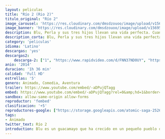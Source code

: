 ```yaml
---
layout: peliculas
title: "Río 2 (Rio 2)"
titulo_original: "Río 2" 
image_carousel: 'https://res.cloudinary.com/dmsdzouoo/image/upload/v1569558300/rio2-min_1_a0btcb.jpg'
image_banner: 'https://res.cloudinary.com/dmsdzouoo/image/upload/v1569558302/rio2-min_lkwogn.jpg'
description: Blu, Perla y sus tres hijos llevan una vida perfecta. Cuando Perla decide que los niños tienen que aprender a vivir como auténticas aves, insiste en que la familia se aventure a viajar al Amazonas. Mientras Blu trata de encajar con sus nuevos vecinos, le preocupa la posibilidad de perder a Perla y a los chicos ante la llamada de la selva.
description_corta: Blu, Perla y sus tres hijos llevan una vida perfecta. Cuando Perla decide que los niños tienen que aprender a vivir como auténticas aves, insiste en que la familia se aventure a viajar al Amazonas. Mientras Blu trata de encajar con sus nuevos vecinos, le preocupa la posibilidad de perder a Perla y a los chicos ante la llamada de la selva.
category: 'peliculas'
idioma: 'Latino'
descargas: 'yes'
descargas2:
    descarga-2: ["1", "https://www.rapidvideo.com/d/FNN37ND0UY", "https://www.google.com/s2/favicons?domain=www.rapidvideo.com","RapidVideo","https://res.cloudinary.com/imbriitneysam/image/upload/v1541473684/mexico.png", "Latino", "Full HD"]
anio: '2014'
duracion: '1h 36 min'
calidad: 'Full HD'
estrellas: '5'
genero: Animado, Comedia, Aventura
trailer: https://www.youtube.com/embed/-aDPujQTagg
embed: https://www.youtube.com/embed/-aDPujQTagg?rel=0&amp;hd=1&border=0&wmode=opaque&enablejsapi=1&modestbranding=1&controls=1&showinfo=1
sandbox: allow-same-origin allow-forms
reproductor: 'fembed'
clasificacion: '+5'
reproductores-google: ["https://storage.googleapis.com/atomic-saga-252618.appspot.com/T0wwQ3lrV2xERGV6S2RnbU85eExXdz09.mp4"]
tags:
- Animado
twitter_text: Río 2
introduction: Blu es un guacamayo que ha crecido en un pequeño pueblo de Minnesota en EEUU, un buen día se entera que es el último espécimen macho de su especie. Es entonces cuando Blu y su dueña, compañera y protectora Linda, deciden tomar rumbo a Rio de Janeiro para conocer a
---
```













